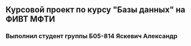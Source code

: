 ## Курсовой проект по курсу "Базы данных" на ФИВТ МФТИ
### Выполнил студент группы Б05-814 Яскевич Александр

